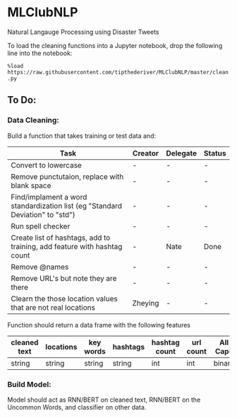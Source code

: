# MLClubNLP
Natural Langauge Processing using Disaster Tweets

To load the cleaning functions into a Jupyter notebook, drop the following line into the notebook:

`%load https://raw.githubusercontent.com/tipthederiver/MLClubNLP/master/clean.py`


## To Do:

### Data Cleaning:

Build a function that takes training or test data and:


|Task|Creator|Delegate|Status|
|-|-|-|-|
|Convert to lowercase|-|-|-|
|Remove punctutaion, replace with blank space|-|-|-|
|Find/implament a word standardization list (eg "Standard Deviation" to "std")|-|-|-|
|Run spell checker|-|-|-|
|Create list of hashtags, add to training, add feature with hashtag count|-|Nate|Done|
|Remove @names|-|-|-|
|Remove URL's but note they are there|-|-|-|
|Clearn the those location values that are not real locations|Zheying|-|-|

Function should return a data frame with the following features

|cleaned text|locations|key words|hashtags|hashtag count|url count|All Caps|Uncommon Words|
|-|-|-|-|-|-|-|-|
|string|string|string|string|int|int|binary|string|


### Build Model:

Model should act as RNN/BERT on cleaned text, RNN/BERT on the Uncommon Words, and classifier on other data. 

